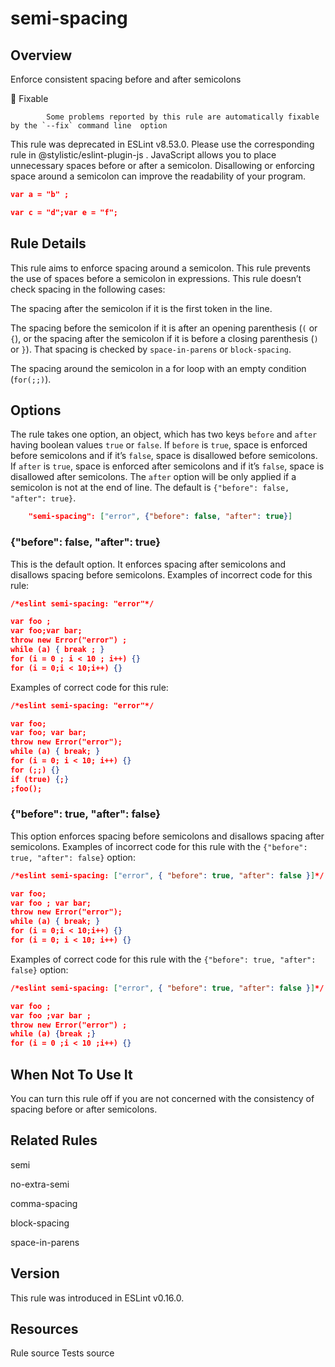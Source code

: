 
# semi-spacing
## Overview
Enforce consistent spacing before and after semicolons


🔧 Fixable

            Some problems reported by this rule are automatically fixable by the `--fix` command line  option
        


This rule was deprecated in ESLint v8.53.0. Please use the corresponding rule  in @stylistic/eslint-plugin-js .
JavaScript allows you to place unnecessary spaces before or after a semicolon.
Disallowing or enforcing space around a semicolon can improve the readability of your program.

```json
var a = "b" ;

var c = "d";var e = "f";
```
## Rule Details
This rule aims to enforce spacing around a semicolon. This rule prevents the use of spaces before a semicolon in expressions.
This rule doesn’t check spacing in the following cases:


The spacing after the semicolon if it is the first token in the line.


The spacing before the semicolon if it is after an opening parenthesis (`(` or `{`), or the spacing after the semicolon if it is before a closing parenthesis (`)` or `}`). That spacing is checked by `space-in-parens` or `block-spacing`.


The spacing around the semicolon in a for loop with an empty condition (`for(;;)`).


## Options
The rule takes one option, an object, which has two keys `before` and `after` having boolean values `true` or `false`.
If `before` is `true`, space is enforced before semicolons and if it’s `false`, space is disallowed before semicolons.
If `after` is `true`, space is enforced after semicolons and if it’s `false`, space is disallowed after semicolons.
The `after` option will be only applied if a semicolon is not at the end of line.
The default is `{"before": false, "after": true}`.

```json
    "semi-spacing": ["error", {"before": false, "after": true}]
```
### {"before": false, "after": true}
This is the default option. It enforces spacing after semicolons and disallows spacing before semicolons.
Examples of incorrect code for this rule:


```json
/*eslint semi-spacing: "error"*/

var foo ;
var foo;var bar;
throw new Error("error") ;
while (a) { break ; }
for (i = 0 ; i < 10 ; i++) {}
for (i = 0;i < 10;i++) {}
```
Examples of correct code for this rule:


```json
/*eslint semi-spacing: "error"*/

var foo;
var foo; var bar;
throw new Error("error");
while (a) { break; }
for (i = 0; i < 10; i++) {}
for (;;) {}
if (true) {;}
;foo();
```
### {"before": true, "after": false}
This option enforces spacing before semicolons and disallows spacing after semicolons.
Examples of incorrect code for this rule with the `{"before": true, "after": false}` option:


```json
/*eslint semi-spacing: ["error", { "before": true, "after": false }]*/

var foo;
var foo ; var bar;
throw new Error("error");
while (a) { break; }
for (i = 0;i < 10;i++) {}
for (i = 0; i < 10; i++) {}
```
Examples of correct code for this rule with the `{"before": true, "after": false}` option:


```json
/*eslint semi-spacing: ["error", { "before": true, "after": false }]*/

var foo ;
var foo ;var bar ;
throw new Error("error") ;
while (a) {break ;}
for (i = 0 ;i < 10 ;i++) {}
```
## When Not To Use It
You can turn this rule off if you are not concerned with the consistency of spacing before or after semicolons.
## Related Rules


semi 

no-extra-semi 

comma-spacing 

block-spacing 

space-in-parens 


## Version
This rule was introduced in ESLint v0.16.0.
## Resources

Rule source 
Tests source 

